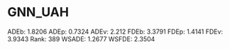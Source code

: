 # GNN_UAH

ADEb: 1.8206
ADEp: 0.7324
ADEv: 2.212
FDEb: 3.3791
FDEp: 1.4141
FDEv: 3.9343
Rank: 389
WSADE: 1.2677
WSFDE: 2.3504